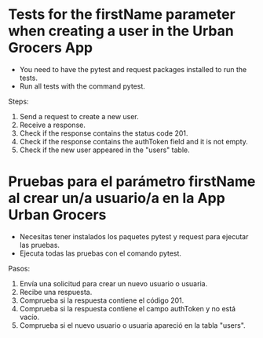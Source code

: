 # Tests for the firstName parameter when creating a user in the Urban Grocers App
- You need to have the pytest and request packages installed to run the tests.
- Run all tests with the command pytest.
  
Steps:

1. Send a request to create a new user.
2. Receive a response.
3. Check if the response contains the status code 201.
4. Check if the response contains the authToken field and it is not empty.
5. Check if the new user appeared in the "users" table.

# Pruebas para el parámetro firstName al crear un/a usuario/a en la App Urban Grocers
- Necesitas tener instalados los paquetes pytest y request para ejecutar las pruebas.
- Ejecuta todas las pruebas con el comando pytest.

Pasos:

1. Envía una solicitud para crear un nuevo usuario o usuaria.
2. Recibe una respuesta.
4. Comprueba si la respuesta contiene el código 201.
5. Comprueba si la respuesta contiene el campo authToken y no está vacío.
6. Comprueba si el nuevo usuario o usuaria apareció en la tabla "users".

